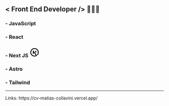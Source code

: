## < Front End Developer /> 👨🏻‍💻

### - JavaScript
### - React
### - Next JS <img src="next.html">
### - Astro
### - Tailwind

<hr/>
Links: https://cv-matias-collavini.vercel.app/
